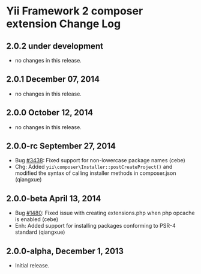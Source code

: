 Yii Framework 2 composer extension Change Log
=============================================

2.0.2 under development
-----------------------

- no changes in this release.


2.0.1 December 07, 2014
-----------------------

- no changes in this release.


2.0.0 October 12, 2014
----------------------

- no changes in this release.


2.0.0-rc September 27, 2014
---------------------------

- Bug [#3438](https://github.com/yiisoft/yii2/issues/3438): Fixed support for non-lowercase package names (cebe)
- Chg: Added `yii\composer\Installer::postCreateProject()` and modified the syntax of calling installer methods in composer.json (qiangxue)

2.0.0-beta April 13, 2014
-------------------------

- Bug [#1480](https://github.com/yiisoft/yii2/issues/1480): Fixed issue with creating extensions.php when php opcache is enabled (cebe)
- Enh: Added support for installing packages conforming to PSR-4 standard (qiangxue)

2.0.0-alpha, December 1, 2013
-----------------------------

- Initial release.
